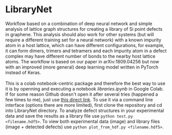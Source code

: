 # LibraryNet
  Workflow based on a combination of deep neural network and simple analysis of lattice graph structures for creating a library of Si point defects in graphene. This analysis should also work for other systems (but will require a different training set for a neural network) with a known impurity atom in a host lattice, which can have different configurations, for example, it can form dimers, trimers and tetramers and each impurity atom in a defect complex may have different number of bonds to the nearby host lattice atoms. The workflow is based on our paper in arXiv:1809.04256 but now with an improved (more general) deep learning model written in PyTorch instead of Keras.<br><br>
  This is a colab notebook-centric package and therefore the best way to use it is by openning and executing a notebook <i>libraries.ipynb</i> in Google Colab. If for some reason Github doesn't open it after several tries (happened a few times to me), just use [this direct link](https://colab.research.google.com/github/pycroscopy/AICrystallographer/blob/master/LibraryNet/libraries.ipynb). 
  To use it via a command line interface (options there are more limited), first clone the repository and cd into LibraryNet directory. To analyze defect structures in your experimental data and save the results as a library file use ```python test.py <filename.hdf5>```. To view both experimental data (image) and library files (image + detected defects) use ```python plot_from_hdf.py <filename.hdf5>```.
